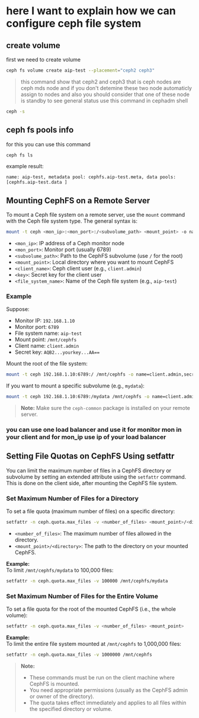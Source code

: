 # here I want to explain how we can configure ceph file system

## create volume

first we need to create volume 
```bash
ceph fs volume create aip-test --placement="ceph2 ceph3"
```
> this command show that ceph2 and ceph3 that is ceph nodes are ceph mds node and if you don't detemine these two node automaticly assign to nodes and also you should consider that one of these node is standby to see general status use this command in cephadm shell

```bash
ceph -s
```

## ceph fs pools info
for this you can use this command 
```bash
ceph fs ls
```
example result:
```
name: aip-test, metadata pool: cephfs.aip-test.meta, data pools: [cephfs.aip-test.data ]
```

## Mounting CephFS on a Remote Server

To mount a Ceph file system on a remote server, use the `mount` command with the Ceph file system type. The general syntax is:

```bash
mount -t ceph <mon_ip>:<mon_port>:/<subvolume_path> <mount_point> -o name=<client_name>,secret=<key>,fs=<file_system_name>
```

- `<mon_ip>`: IP address of a Ceph monitor node
- `<mon_port>`: Monitor port (usually 6789)
- `<subvolume_path>`: Path to the CephFS subvolume (use `/` for the root)
- `<mount_point>`: Local directory where you want to mount CephFS
- `<client_name>`: Ceph client user (e.g., `client.admin`)
- `<key>`: Secret key for the client user
- `<file_system_name>`: Name of the Ceph file system (e.g., `aip-test`)

### Example

Suppose:
- Monitor IP: `192.168.1.10`
- Monitor port: `6789`
- File system name: `aip-test`
- Mount point: `/mnt/cephfs`
- Client name: `client.admin`
- Secret key: `AQB2...yourkey...AA==`

Mount the root of the file system:

```bash
mount -t ceph 192.168.1.10:6789:/ /mnt/cephfs -o name=client.admin,secret=AQB2...yourkey...AA==,fs=aip-test
```

If you want to mount a specific subvolume (e.g., `mydata`):

```bash
mount -t ceph 192.168.1.10:6789:/mydata /mnt/cephfs -o name=client.admin,secret=AQB2...yourkey...AA==,fs=aip-test
```

> **Note:** Make sure the `ceph-common` package is installed on your remote server.

### you can use one load balancer and use it for monitor mon in your client and for mon_ip use ip of your load balancer

## Setting File Quotas on CephFS Using setfattr

You can limit the maximum number of files in a CephFS directory or subvolume by setting an extended attribute using the `setfattr` command. This is done on the client side, after mounting the CephFS file system.

### Set Maximum Number of Files for a Directory

To set a file quota (maximum number of files) on a specific directory:

```bash
setfattr -n ceph.quota.max_files -v <number_of_files> <mount_point>/<directory>
```

- `<number_of_files>`: The maximum number of files allowed in the directory.
- `<mount_point>/<directory>`: The path to the directory on your mounted CephFS.

**Example:**  
To limit `/mnt/cephfs/mydata` to 100,000 files:

```bash
setfattr -n ceph.quota.max_files -v 100000 /mnt/cephfs/mydata
```

### Set Maximum Number of Files for the Entire Volume

To set a file quota for the root of the mounted CephFS (i.e., the whole volume):

```bash
setfattr -n ceph.quota.max_files -v <number_of_files> <mount_point>
```

**Example:**  
To limit the entire file system mounted at `/mnt/cephfs` to 1,000,000 files:

```bash
setfattr -n ceph.quota.max_files -v 1000000 /mnt/cephfs
```

> **Note:**  
> - These commands must be run on the client machine where CephFS is mounted.
> - You need appropriate permissions (usually as the CephFS admin or owner of the directory).
> - The quota takes effect immediately and applies to all files within the specified directory or volume.

